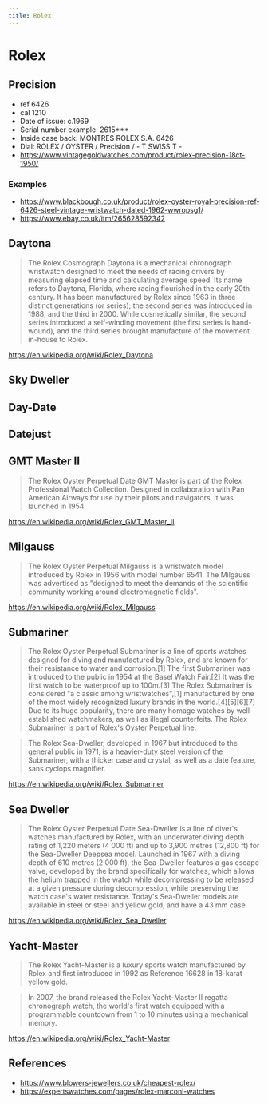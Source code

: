 ```yaml
---
title: Rolex
---
```


# Rolex

## Precision
- ref 6426
- cal 1210
- Date of issue: c.1969
- Serial number example: 2615***
- Inside case back: MONTRES ROLEX S.A. 6426
- Dial: ROLEX / OYSTER / Precision / - T SWISS T -
- https://www.vintagegoldwatches.com/product/rolex-precision-18ct-1950/

### Examples
- https://www.blackbough.co.uk/product/rolex-oyster-royal-precision-ref-6426-steel-vintage-wristwatch-dated-1962-wwropsg1/
- https://www.ebay.co.uk/itm/265628592342

## Daytona
> The Rolex Cosmograph Daytona is a mechanical chronograph wristwatch designed to meet the needs of racing drivers by measuring elapsed time and calculating average speed. Its name refers to Daytona, Florida, where racing flourished in the early 20th century. It has been manufactured by Rolex since 1963 in three distinct generations (or series); the second series was introduced in 1988, and the third in 2000. While cosmetically similar, the second series introduced a self-winding movement (the first series is hand-wound), and the third series brought manufacture of the movement in-house to Rolex.

https://en.wikipedia.org/wiki/Rolex_Daytona

## Sky Dweller
## Day-Date
## Datejust
## GMT Master II
> The Rolex Oyster Perpetual Date GMT Master is part of the Rolex Professional Watch Collection. Designed in collaboration with Pan American Airways for use by their pilots and navigators, it was launched in 1954.

https://en.wikipedia.org/wiki/Rolex_GMT_Master_II

## Milgauss
> The Rolex Oyster Perpetual Milgauss is a wristwatch model introduced by Rolex in 1956 with model number 6541. The Milgauss was advertised as "designed to meet the demands of the scientific community working around electromagnetic fields".

https://en.wikipedia.org/wiki/Rolex_Milgauss

## Submariner
> The Rolex Oyster Perpetual Submariner is a line of sports watches designed for diving and manufactured by Rolex, and are known for their resistance to water and corrosion.[1] The first Submariner was introduced to the public in 1954 at the Basel Watch Fair.[2] It was the first watch to be waterproof up to 100m.[3] The Rolex Submariner is considered "a classic among wristwatches",[1] manufactured by one of the most widely recognized luxury brands in the world.[4][5][6][7] Due to its huge popularity, there are many homage watches by well-established watchmakers, as well as illegal counterfeits. The Rolex Submariner is part of Rolex's Oyster Perpetual line.

> The Rolex Sea-Dweller, developed in 1967 but introduced to the general public in 1971, is a heavier-duty steel version of the Submariner, with a thicker case and crystal, as well as a date feature, sans cyclops magnifier.

https://en.wikipedia.org/wiki/Rolex_Submariner

## Sea Dweller
> The Rolex Oyster Perpetual Date Sea-Dweller is a line of diver's watches manufactured by Rolex, with an underwater diving depth rating of 1,220 meters (4 000 ft) and up to 3,900 metres (12,800 ft) for the Sea-Dweller Deepsea model. Launched in 1967 with a diving depth of 610 metres (2 000 ft), the Sea-Dweller features a gas escape valve, developed by the brand specifically for watches, which allows the helium trapped in the watch while decompressing to be released at a given pressure during decompression, while preserving the watch case's water resistance. Today's Sea-Dweller models are available in steel or steel and yellow gold, and have a 43 mm case.

https://en.wikipedia.org/wiki/Rolex_Sea_Dweller

## Yacht-Master
> The Rolex Yacht-Master is a luxury sports watch manufactured by Rolex and first introduced in 1992 as Reference 16628 in 18-karat yellow gold.

> In 2007, the brand released the Rolex Yacht-Master II regatta chronograph watch, the world's first watch equipped with a programmable countdown from 1 to 10 minutes using a mechanical memory.

https://en.wikipedia.org/wiki/Rolex_Yacht-Master

## References
- https://www.blowers-jewellers.co.uk/cheapest-rolex/
- https://expertswatches.com/pages/rolex-marconi-watches

